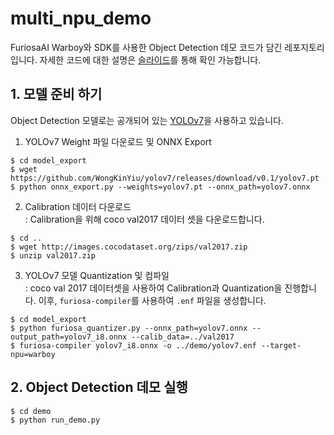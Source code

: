 # multi_npu_demo
FuriosaAI Warboy와 SDK를 사용한 Object Detection 데모 코드가 담긴 레포지토리입니다.
자세한 코드에 대한 설명은 [슬라이드]()를 통해 확인 가능합니다.

## 1. 모델 준비 하기
Object Detection 모델로는 공개되어 있는 [YOLOv7](https://github.com/WongKinYiu/yolov7)을 사용하고 있습니다. 
1. YOLOv7 Weight 파일 다운로드 및 ONNX Export
```
$ cd model_export
$ wget https://github.com/WongKinYiu/yolov7/releases/download/v0.1/yolov7.pt
$ python onnx_export.py --weights=yolov7.pt --onnx_path=yolov7.onnx
```
2. Calibration 데이터 다운로드<br/>
: Calibration을 위해 coco val2017 데이터 셋을 다운로드합니다.
```
$ cd ..
$ wget http://images.cocodataset.org/zips/val2017.zip
$ unzip val2017.zip
```

3. YOLOv7 모델 Quantization 및 컴파일<br/>
  : coco val 2017 데이터셋을 사용하여 Calibration과 Quantization을 진행합니다. 이후, ```furiosa-compiler```를 사용하여 ```.enf``` 파일을 생성합니다.
```
$ cd model_export
$ python furiosa_quantizer.py --onnx_path=yolov7.onnx --output_path=yolov7_i8.onnx --calib_data=../val2017
$ furiosa-compiler yolov7_i8.onnx -o ../demo/yolov7.enf --target-npu=warboy
```

## 2. Object Detection 데모 실행
```
$ cd demo
$ python run_demo.py
```
